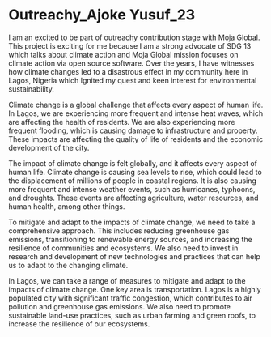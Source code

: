 # Outreachy_Ajoke Yusuf_23
I am an excited to be part of outreachy contribution stage with Moja Global. This project is exciting for me 
because I am a strong advocate of SDG 13 which talks about climate action and Moja Global mission focuses on 
climate action via open source software. Over the years, I have witnesses how climate changes led to a 
disastrous effect in my community here in Lagos, Nigeria which Ignited my quest and keen interest for environmental
sustainability. 

Climate change is a global challenge that affects every aspect of human life. In Lagos, we are experiencing more
frequent and intense heat waves, which are affecting the health of residents. We are also experiencing more frequent
flooding, which is causing damage to infrastructure and property. These impacts are affecting the quality of life of
residents and the economic development of the city.

The impact of climate change is felt globally, and it affects every aspect of human life. Climate change is causing
sea levels to rise, which could lead to the displacement of millions of people in coastal regions. It is also causing
more frequent and intense weather events, such as hurricanes, typhoons, and droughts. These events are affecting
agriculture, water resources, and human health, among other things.

To mitigate and adapt to the impacts of climate change, we need to take a comprehensive approach. This includes reducing
greenhouse gas emissions, transitioning to renewable energy sources, and increasing the resilience of communities and 
ecosystems. We also need to invest in research and development of new technologies and practices that can help us to 
adapt to the changing climate.

In Lagos, we can take a range of measures to mitigate and adapt to the impacts of climate change. One key area is transportation. 
Lagos is a highly populated city with significant traffic congestion, which contributes to air pollution and greenhouse gas
emissions. We also need to promote sustainable land-use practices, such as urban farming and green roofs, to increase the
resilience of our ecosystems.

